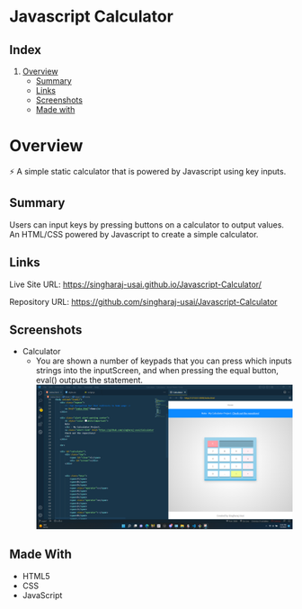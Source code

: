 # Javascript Calculator

## Index
1. [Overview](#overview)
    - [Summary](#summary)
    - [Links](#links)
    - [Screenshots](#screenshots)
    - [Made with](#made-with)

# Overview

⚡ A simple static calculator that is powered by Javascript using key inputs.

## Summary

Users can input keys by pressing buttons on a calculator to output values. An HTML/CSS powered by Javascript to create a simple calculator.

## Links

Live Site URL: https://singharaj-usai.github.io/Javascript-Calculator/

Repository URL: https://github.com/singharaj-usai/Javascript-Calculator

## Screenshots
* Calculator
    * You are shown a number of keypads that you can press which inputs strings into the inputScreen, and when pressing the equal button, eval() outputs the statement.
![](./Screenshots/1.png)



## Made With

* HTML5
* CSS
* JavaScript
